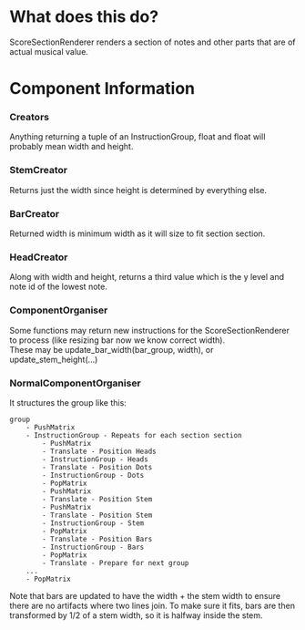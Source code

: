 # What does this do?
ScoreSectionRenderer renders a section of notes and other parts that are of actual musical value.

# Component Information
### Creators
Anything returning a tuple of an InstructionGroup, float and float will probably mean width and height.

### StemCreator
Returns just the width since height is determined by everything else.

### BarCreator
Returned width is minimum width as it will size to fit section section.

### HeadCreator
Along with width and height, returns a third value which is the y level and note id of the lowest note.

### ComponentOrganiser
Some functions may return new instructions for the ScoreSectionRenderer to process (like resizing bar now we know 
correct width).  
These may be update_bar_width(bar_group, width), or update_stem_height(...)

### NormalComponentOrganiser
It structures the group like this:
```
group
    - PushMatrix
    - InstructionGroup - Repeats for each section section
        - PushMatrix
        - Translate - Position Heads
        - InstructionGroup - Heads
        - Translate - Position Dots
        - InstructionGroup - Dots
        - PopMatrix
        - PushMatrix
        - Translate - Position Stem
        - PushMatrix
        - Translate - Position Stem
        - InstructionGroup - Stem
        - PopMatrix
        - Translate - Position Bars
        - InstructionGroup - Bars
        - PopMatrix
        - Translate - Prepare for next group
    ...
    - PopMatrix
```
Note that bars are updated to have the width + the stem width to ensure there are no artifacts where two lines join. 
To make sure it fits, bars are then transformed by 1/2 of a stem width, so it is halfway inside the stem.
